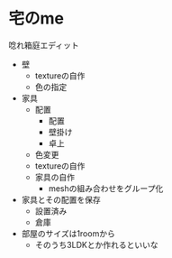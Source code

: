 # 宅のme
唸れ箱庭エディット

- 壁
  - textureの自作
  - 色の指定
- 家具
  - 配置
    - 配置
    - 壁掛け
    - 卓上
  - 色変更
  - textureの自作
  - 家具の自作
    - meshの組み合わせをグループ化
- 家具とその配置を保存
  - 設置済み
  - 倉庫
- 部屋のサイズは1roomから
  - そのうち3LDKとか作れるといいな